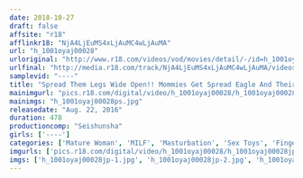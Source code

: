 ```yaml
---
date: 2018-10-27
draft: false
affsite: "r18"
afflinkr18: "NjA4LjEuMS4xLjAuMC4wLjAuMA"
url: "h_1001oyaj00028"
urloriginal: "http://www.r18.com/videos/vod/movies/detail/-/id=h_1001oyaj00028"
urlfinal: "http://media.r18.com/track/NjA4LjEuMS4xLjAuMC4wLjAuMA/videos/vod/movies/detail/-/id=h_1001oyaj00028"
samplevid: "----"
title: "Spread Them Legs Wide Open!! Mommies Get Spread Eagle And Their Pussies Dripping Wet For Cum Filled Masturbation Pleasure 50 Ladies 8 Hours"
mainimgurl: "pics.r18.com/digital/video/h_1001oyaj00028/h_1001oyaj00028ps.jpg"
mainimgs: "h_1001oyaj00028ps.jpg"
releasedate: "Aug. 22, 2016"
duration: 478
productioncomp: "Seishunsha"
girls: ['----']
categories: ['Mature Woman', 'MILF', 'Masturbation', 'Sex Toys', 'Fingering', 'Compilation', 'Over 4 Hours']
imgurls: ['pics.r18.com/digital/video/h_1001oyaj00028/h_1001oyaj00028jp-1.jpg', 'pics.r18.com/digital/video/h_1001oyaj00028/h_1001oyaj00028jp-2.jpg', 'pics.r18.com/digital/video/h_1001oyaj00028/h_1001oyaj00028jp-3.jpg', 'pics.r18.com/digital/video/h_1001oyaj00028/h_1001oyaj00028jp-4.jpg', 'pics.r18.com/digital/video/h_1001oyaj00028/h_1001oyaj00028jp-5.jpg', 'pics.r18.com/digital/video/h_1001oyaj00028/h_1001oyaj00028jp-6.jpg', 'pics.r18.com/digital/video/h_1001oyaj00028/h_1001oyaj00028jp-7.jpg', 'pics.r18.com/digital/video/h_1001oyaj00028/h_1001oyaj00028jp-8.jpg', 'pics.r18.com/digital/video/h_1001oyaj00028/h_1001oyaj00028jp-9.jpg', 'pics.r18.com/digital/video/h_1001oyaj00028/h_1001oyaj00028jp-10.jpg', 'pics.r18.com/digital/video/h_1001oyaj00028/h_1001oyaj00028jp-11.jpg', 'pics.r18.com/digital/video/h_1001oyaj00028/h_1001oyaj00028jp-12.jpg', 'pics.r18.com/digital/video/h_1001oyaj00028/h_1001oyaj00028jp-13.jpg', 'pics.r18.com/digital/video/h_1001oyaj00028/h_1001oyaj00028jp-14.jpg', 'pics.r18.com/digital/video/h_1001oyaj00028/h_1001oyaj00028jp-15.jpg', 'pics.r18.com/digital/video/h_1001oyaj00028/h_1001oyaj00028jp-16.jpg', 'pics.r18.com/digital/video/h_1001oyaj00028/h_1001oyaj00028jp-17.jpg', 'pics.r18.com/digital/video/h_1001oyaj00028/h_1001oyaj00028jp-18.jpg', 'pics.r18.com/digital/video/h_1001oyaj00028/h_1001oyaj00028jp-19.jpg', 'pics.r18.com/digital/video/h_1001oyaj00028/h_1001oyaj00028jp-20.jpg']
imgs: ['h_1001oyaj00028jp-1.jpg', 'h_1001oyaj00028jp-2.jpg', 'h_1001oyaj00028jp-3.jpg', 'h_1001oyaj00028jp-4.jpg', 'h_1001oyaj00028jp-5.jpg', 'h_1001oyaj00028jp-6.jpg', 'h_1001oyaj00028jp-7.jpg', 'h_1001oyaj00028jp-8.jpg', 'h_1001oyaj00028jp-9.jpg', 'h_1001oyaj00028jp-10.jpg', 'h_1001oyaj00028jp-11.jpg', 'h_1001oyaj00028jp-12.jpg', 'h_1001oyaj00028jp-13.jpg', 'h_1001oyaj00028jp-14.jpg', 'h_1001oyaj00028jp-15.jpg', 'h_1001oyaj00028jp-16.jpg', 'h_1001oyaj00028jp-17.jpg', 'h_1001oyaj00028jp-18.jpg', 'h_1001oyaj00028jp-19.jpg', 'h_1001oyaj00028jp-20.jpg']
---
```

